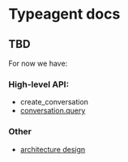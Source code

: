 # Typeagent docs

## TBD

For now we have:

### High-level API:

- create_conversation
- [conversation.query](query-method.md)

### Other

- [architecture design](typeagent-architecture.md)
